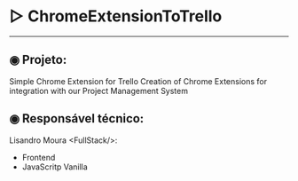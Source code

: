 # ▷ ChromeExtensionToTrello
---

## ◉ Projeto:
Simple Chrome Extension for Trello
Creation of Chrome Extensions for integration with our Project Management System

## ◉ Responsável técnico:
Lisandro Moura \<FullStack\/>:
- Frontend
- JavaScritp Vanilla
